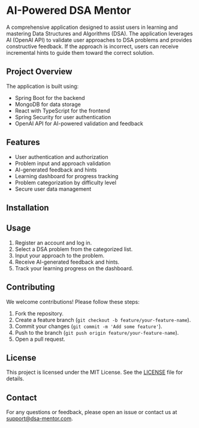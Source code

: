 # AI-Powered DSA Mentor

A comprehensive application designed to assist users in learning and mastering Data Structures and Algorithms (DSA). The application leverages AI (OpenAI API) to validate user approaches to DSA problems and provides constructive feedback. If the approach is incorrect, users can receive incremental hints to guide them toward the correct solution.

## Project Overview

The application is built using:
- Spring Boot for the backend
- MongoDB for data storage
- React with TypeScript for the frontend
- Spring Security for user authentication
- OpenAI API for AI-powered validation and feedback

## Features

- User authentication and authorization
- Problem input and approach validation
- AI-generated feedback and hints
- Learning dashboard for progress tracking
- Problem categorization by difficulty level
- Secure user data management

## Installation


## Usage

1. Register an account and log in.
2. Select a DSA problem from the categorized list.
3. Input your approach to the problem.
4. Receive AI-generated feedback and hints.
5. Track your learning progress on the dashboard.

## Contributing

We welcome contributions! Please follow these steps:

1. Fork the repository.
2. Create a feature branch (`git checkout -b feature/your-feature-name`).
3. Commit your changes (`git commit -m 'Add some feature'`).
4. Push to the branch (`git push origin feature/your-feature-name`).
5. Open a pull request.

## License

This project is licensed under the MIT License. See the [LICENSE](LICENSE) file for details.

## Contact

For any questions or feedback, please open an issue or contact us at support@dsa-mentor.com.
